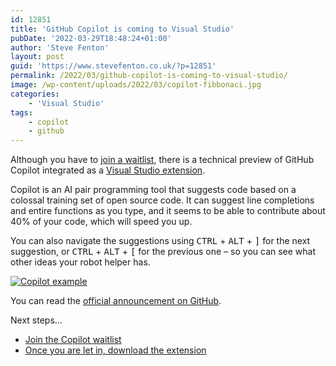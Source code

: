 ```yaml
---
id: 12851
title: 'GitHub Copilot is coming to Visual Studio'
pubDate: '2022-03-29T18:48:24+01:00'
author: 'Steve Fenton'
layout: post
guid: 'https://www.stevefenton.co.uk/?p=12851'
permalink: /2022/03/github-copilot-is-coming-to-visual-studio/
image: /wp-content/uploads/2022/03/copilot-fibbonaci.jpg
categories:
    - 'Visual Studio'
tags:
    - copilot
    - github
---
```


Although you have to [join a waitlist](https://copilot.github.com/), there is a technical preview of GitHub Copilot integrated as a [Visual Studio extension](https://marketplace.visualstudio.com/items?itemName=GitHub.copilotvs).

Copilot is an AI pair programming tool that suggests code based on a colossal training set of open source code. It can suggest line completions and entire functions as you type, and it seems to be able to contribute about 40% of your code, which will speed you up.

You can also navigate the suggestions using <kbd>CTRL</kbd> + <kbd>ALT</kbd> + <kbd>\]</kbd> for the next suggestion, or <kbd>CTRL</kbd> + <kbd>ALT</kbd> + <kbd>\[</kbd> for the previous one – so you can see what other ideas your robot helper has.

[![Copilot example](https://www.stevefenton.co.uk/wp-content/uploads/2022/03/copilot-fibbonaci-1024x447.jpg)](https://www.stevefenton.co.uk/2022/03/github-copilot-is-coming-to-visual-studio/copilot-fibbonaci/)

You can read the [official announcement on GitHub](https://github.blog/2022-03-29-github-copilot-now-available-for-visual-studio-2022/).

Next steps…

- [Join the Copilot waitlist](https://copilot.github.com/)
- [Once you are let in, download the extension](https://marketplace.visualstudio.com/items?itemName=GitHub.copilotvs)